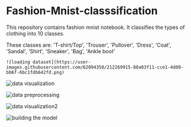 # Fashion-Mnist-classsification 

This repository contains fashion mnist notebook. It classifies the types of clothing into 10 classes. 

These classes are: 
    'T-shirt/Top',
    'Trouser',
    'Pullover',
    'Dress',
    'Coat',
    'Sandal',
    'Shirt',
    'Sneaker',
    'Bag',
    'Ankle boot'
    
    ![loading dataset](https://user-images.githubusercontent.com/62094358/212269915-88a03f11-cce1-4d09-bb6f-6bc1fdb642fd.png)


![data visualization](https://user-images.githubusercontent.com/62094358/212269954-b95e4e19-7cbc-4f90-8ddd-5fe4ff70400f.png)

![data preprocessing](https://user-images.githubusercontent.com/62094358/212270281-2797cc01-788c-4e6e-a634-fd269600a393.png)

![data visualization2](https://user-images.githubusercontent.com/62094358/212270359-cba079a1-0b13-4dd8-92eb-1f80fe3c68e8.png)

![building the model](https://user-images.githubusercontent.com/62094358/212270453-e02eb2b7-9a38-45a0-80c2-22dfbbe58e85.png)
